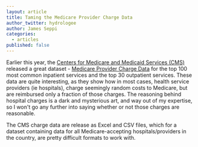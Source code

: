 ```yaml
---
layout: article
title: Taming the Medicare Provider Charge Data
author_twitter: hydrologee
author: James Seppi
categories: 
  - articles
published: false
---
```


Earlier this year, the [Centers for Medicare and Medicaid Services (CMS)](www.cms.gov) released a great dataset - [Medicare Provider Charge Data](http://www.cms.gov/Research-Statistics-Data-and-Systems/Statistics-Trends-and-Reports/Medicare-Provider-Charge-Data/index.html) for the top 100 most common inpatient services and the top 30 outpatient services. These data are quite interesting, as they show how in most cases, health service providers (ie hospitals), charge seemingly random costs to Medicare, but are reimbursed only a fraction of those charges. The reasoning behind hospital charges is a dark and mysterious art, and way out of my expertise, so I won't go any further into saying whether or not those charges are reasonable.

The CMS charge data are release as Excel and CSV files, which for a dataset containing data for all Medicare-accepting hospitals/providers in the country, are pretty difficult formats to work with.